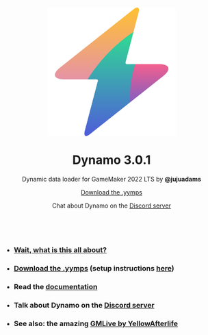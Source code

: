 <p align="center"><img src="https://raw.githubusercontent.com/JujuAdams/Dynamo/master/LOGO.png" style="display:block; margin:auto; width:300px"></p>
<h1 align="center">Dynamo 3.0.1</h1>

<p align="center">Dynamic data loader for GameMaker 2022 LTS by <b>@jujuadams</b></p>

<p align="center"><a href="https://github.com/JujuAdams/Dynamo/releases/">Download the .yymps</a></p>

<p align="center">Chat about Dynamo on the <a href="https://discord.gg/8krYCqr">Discord server</a></p>

&nbsp;

&nbsp;

- ### [Wait, what is this all about?](http://jujuadams.github.io/Dynamo/#/latest/?id=features)
- ### [Download the .yymps](https://github.com/JujuAdams/Dynamo/releases/) (setup instructions [here](https://jujuadams.github.io/Dynamo/#/latest/setting-up?id=setting-up))
- ### Read the [documentation](http://jujuadams.github.io/Dynamo)
- ### Talk about Dynamo on the [Discord server](https://discord.gg/8krYCqr)
- ### See also: the amazing [GMLive by YellowAfterlife](https://yellowafterlife.itch.io/gamemaker-live)
